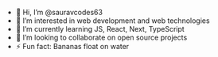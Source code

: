 - 👋 Hi, I’m @sauravcodes63
- 👀 I’m interested in web development and web technologies
- 🌱 I’m currently learning JS, React, Next, TypeScript
- 💞️ I’m looking to collaborate on open source projects
- ⚡ Fun fact: Bananas float on water

<!---
sauravcodes63/sauravcodes63 is a ✨ special ✨ repository because its `README.md` (this file) appears on your GitHub profile.
You can click the Preview link to take a look at your changes.
--->
